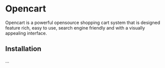 Opencart 
========

Opencart is a powerful opensource shopping cart system that is designed feature rich, easy to use, search engine friendly and with a visually appealing interface.


Installation 
------------

...